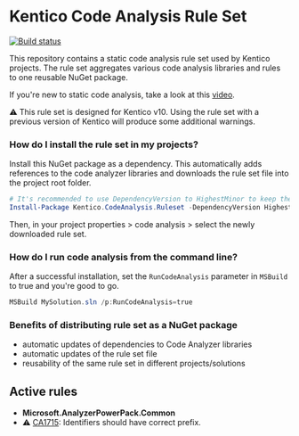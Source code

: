 # Kentico Code Analysis Rule Set

[![Build status](https://ci.appveyor.com/api/projects/status/h17txv85llgocrw0?svg=true)](https://ci.appveyor.com/project/kentico/codeanalysisruleset)

This repository contains a static code analysis rule set used by Kentico projects. The rule set aggregates various code analysis libraries and rules to one reusable NuGet package.

If you're new to static code analysis, take a look at this [video](https://www.youtube.com/watch?v=lFYyp_jUXgs).

:warning: This rule set is designed for Kentico v10. Using the rule set with a previous version of Kentico will produce some additional warnings.

### How do I install the rule set in my projects?

Install this NuGet package as a dependency. This automatically adds references to the code analyzer libraries and downloads the rule set file into the project root folder. 
```powershell
# It's recommended to use DependencyVersion to HighestMinor to keep the rule set automatically updated
Install-Package Kentico.CodeAnalysis.Ruleset -DependencyVersion HighestMinor
```
Then, in your project properties > code analysis > select the newly downloaded rule set.

### How do I run code analysis from the command line?

After a successful installation, set the ```RunCodeAnalysis``` parameter in ```MSBuild``` to true and you're good to go.
```powershell
MSBuild MySolution.sln /p:RunCodeAnalysis=true
```

### Benefits of distributing rule set as a NuGet package

- automatic updates of dependencies to Code Analyzer libraries
- automatic updates of the rule set file
- reusability of the same rule set in different projects/solutions

## Active rules

- **Microsoft.AnalyzerPowerPack.Common**
 - :warning: [CA1715](https://msdn.microsoft.com/library/ms182243.aspx): Identifiers should have correct prefix.
